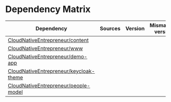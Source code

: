 # Dependency Matrix

Dependency | Sources | Version | Mismatched versions
---------- | ------- | ------- | -------------------
[CloudNativeEntrepreneur/content](https://github.com/CloudNativeEntrepreneur/content.git) |  | []() | 
[CloudNativeEntrepreneur/www](https://github.com/CloudNativeEntrepreneur/www.git) |  | []() | 
[CloudNativeEntrepreneur/demo-app](https://github.com/CloudNativeEntrepreneur/demo-app.git) |  | []() | 
[CloudNativeEntrepreneur/keycloak-theme](https://github.com/CloudNativeEntrepreneur/keycloak-theme.git) |  | []() | 
[CloudNativeEntrepreneur/people-model](https://github.com/CloudNativeEntrepreneur/people-model.git) |  | []() | 

